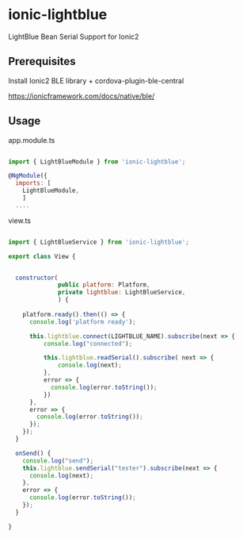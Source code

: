# ionic-lightblue
LightBlue Bean Serial Support for Ionic2

## Prerequisites

Install Ionic2 BLE library + cordova-plugin-ble-central 

https://ionicframework.com/docs/native/ble/

## Usage

app.module.ts

```javascript

import { LightBlueModule } from 'ionic-lightblue';

@NgModule({
  imports: [
    LightBlueModule,
    ]
  ....

```

view.ts

```javascript

import { LightBlueService } from 'ionic-lightblue';

export class View {


  constructor(
              public platform: Platform,
              private lightblue: LightBlueService,
              ) {
   
    platform.ready().then(() => {
      console.log('platform ready');

      this.lightblue.connect(LIGHTBLUE_NAME).subscribe(next => {
          console.log("connected");

          this.lightblue.readSerial().subscribe( next => {
              console.log(next);
          },
          error => {
            console.log(error.toString());
          })
      },
      error => {
        console.log(error.toString());
      });
    });
  }

  onSend() {
    console.log("send");
    this.lightblue.sendSerial("tester").subscribe(next => {
      console.log(next);
    },
    error => {
      console.log(error.toString());
    });
  }

}

```
